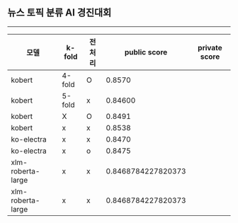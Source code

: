 ## 뉴스 토픽 분류 AI 경진대회 
---
|모델|k-fold|전처리|public score|private score|
|---|-----|---|-----|----|
|kobert|4-fold|O|0.8570|
|kobert|5-fold|x|0.84600|
|kobert|X|O|0.8491|
|kobert|x|x|0.8538|
|ko-electra|x|x|0.8470|
|ko-electra|x|o|0.8475|
|xlm-roberta-large|x|x|0.8468784227820373|
|xlm-roberta-large|x|x|0.8468784227820373|

